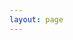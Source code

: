 ```yaml
---
layout: page
---
```


<script setup>
import customElementsJson from '../../node_modules/timered-counter/custom-elements.json'; 

if (!import.meta.env.SSR) {
  import('api-viewer-element')
    .then(() => {
      const apiViewer = document.querySelector('api-viewer');
      apiViewer.manifest = customElementsJson;
    });
}
</script>

<api-viewer></api-viewer>

